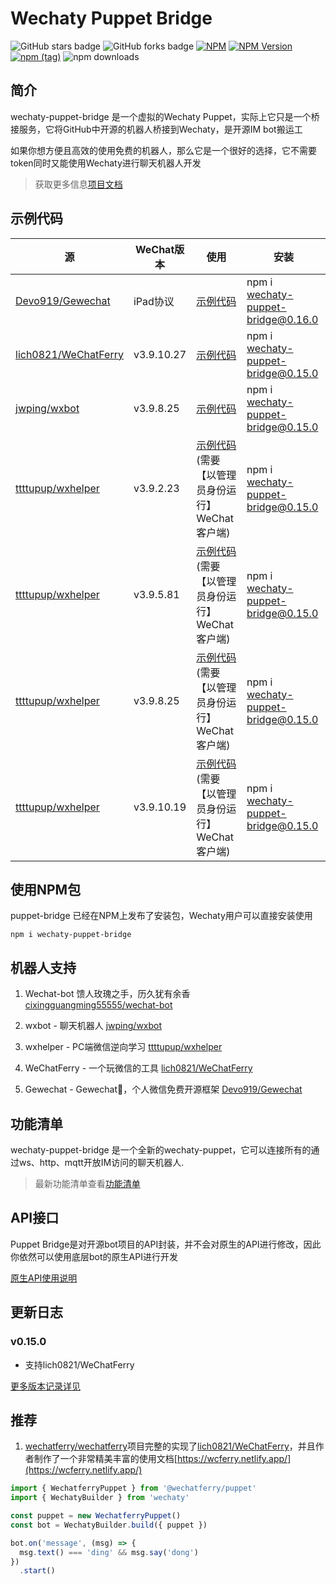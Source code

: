 # Wechaty Puppet Bridge

<img alt="GitHub stars badge" src="https://img.shields.io/github/stars/atorber/puppet-bridge"> <img alt="GitHub forks badge" src="https://img.shields.io/github/forks/atorber/puppet-bridge"> [![NPM](https://github.com/atorber/puppet-bridge/workflows/NPM/badge.svg)](https://github.com/atorber/puppet-bridge/actions?query=workflow%3ANPM)
[![NPM Version](https://img.shields.io/npm/v/wechaty-puppet-bridge?color=brightgreen)](https://www.npmjs.com/package/wechaty-puppet-bridge)
[![npm (tag)](https://img.shields.io/npm/v/wechaty-puppet-bridge/next.svg)](https://www.npmjs.com/package/wechaty-puppet-bridge?activeTab=versions) ![npm downloads](https://img.shields.io/npm/dm/wechaty-puppet-bridge.svg)

<!-- <img src="./docs/images/core.png" alt="chatie puppet bridge" height="350" align="bottom" /> -->

## 简介

wechaty-puppet-bridge 是一个虚拟的Wechaty Puppet，实际上它只是一个桥接服务，它将GitHub中开源的机器人桥接到Wechaty，是开源IM bot搬运工

如果你想方便且高效的使用免费的机器人，那么它是一个很好的选择，它不需要token同时又能使用Wechaty进行聊天机器人开发

> 获取更多信息[项目文档](https://www.yuque.com/atorber/chatflow/mean34ibdoonvox4)

## 示例代码

|源|WeChat版本|使用|安装|
|--|--|--|--|
|[Devo919/Gewechat](https://github.com/Devo919/Gewechat)|iPad协议|[示例代码](./examples/ripe-wechaty-Devo919-Gewechat.ts) |npm i wechaty-puppet-bridge@0.16.0|
|[lich0821/WeChatFerry](https://github.com/lich0821/WeChatFerry)|v3.9.10.27|[示例代码](./examples/ripe-wechaty-lich0821-WeChatFerry-3091027.ts) |npm i wechaty-puppet-bridge@0.15.0|
|[jwping/wxbot](https://github.com/jwping/wxbot)|v3.9.8.25|[示例代码](./examples/ripe-wechaty-jwping-wxbot-3090825.ts)|npm i wechaty-puppet-bridge@0.15.0|
|[ttttupup/wxhelper](https://github.com/ttttupup/wxhelper/tree/dev-3.9.2.23)|v3.9.2.23|[示例代码](./examples/ripe-wechaty-ttttupup-wxhelper-3090223.ts)<br> (需要【以管理员身份运行】WeChat客户端)|npm i wechaty-puppet-bridge@0.15.0|
|[ttttupup/wxhelper](https://github.com/ttttupup/wxhelper/tree/dev-3.9.5.81)|v3.9.5.81|[示例代码](./examples/ripe-wechaty-ttttupup-wxhelper-3090581.ts)<br>(需要【以管理员身份运行】WeChat客户端)|npm i wechaty-puppet-bridge@0.15.0|
|[ttttupup/wxhelper](https://github.com/ttttupup/wxhelper/tree/dev-3.9.8.25)|v3.9.8.25|[示例代码](./examples/ripe-wechaty-atorber-fused-3090825.ts)<br>(需要【以管理员身份运行】WeChat客户端)|npm i wechaty-puppet-bridge@0.15.0|
|[ttttupup/wxhelper](https://github.com/ttttupup/wxhelper/tree/dev-3.9.10.19)|v3.9.10.19|[示例代码](./examples/ripe-bridge-ttttupup-wxhelper-3091019.ts)<br>(需要【以管理员身份运行】WeChat客户端)|npm i wechaty-puppet-bridge@0.15.0|

## 使用NPM包

puppet-bridge 已经在NPM上发布了安装包，Wechaty用户可以直接安装使用

```shell
npm i wechaty-puppet-bridge
```

## 机器人支持

1. Wechat-bot 馈人玫瑰之手，历久犹有余香 [cixingguangming55555/wechat-bot](https://github.com/cixingguangming55555/wechat-bot)

2. wxbot - 聊天机器人 [jwping/wxbot](https://github.com/jwping/wxbot)

3. wxhelper - PC端微信逆向学习 [ttttupup/wxhelper](https://github.com/ttttupup/wxhelper)

4. WeChatFerry - 一个玩微信的工具 [lich0821/WeChatFerry](https://github.com/lich0821/WeChatFerry)

5. Gewechat -  Gewechat🤖，个人微信免费开源框架 [Devo919/Gewechat](https://github.com/Devo919/Gewechat)

## 功能清单

wechaty-puppet-bridge 是一个全新的wechaty-puppet，它可以连接所有的通过ws、http、mqtt开放IM访问的聊天机器人.

> 最新功能清单查看[功能清单](https://www.yuque.com/atorber/chatflow/imovlh1l8ypxmd9n#eTg6)

## API接口

Puppet Bridge是对开源bot项目的API封装，并不会对原生的API进行修改，因此你依然可以使用底层bot的原生API进行开发

[原生API使用说明](https://www.yuque.com/atorber/chatflow/wo5wzr75qdzs1t7p)

## 更新日志

### v0.15.0

- 支持lich0821/WeChatFerry

[更多版本记录详见](https://www.yuque.com/atorber/chatflow/hyy64kf0a0iguy68)

## 推荐

1. [wechatferry/wechatferry](https://github.com/wechatferry/wechatferry)项目完整的实现了[lich0821/WeChatFerry](https://github.com/lich0821/WeChatFerry)，并且作者制作了一个非常精美丰富的使用文档[https://wcferry.netlify.app/](https://wcferry.netlify.app/)

```javascript
import { WechatferryPuppet } from '@wechatferry/puppet'
import { WechatyBuilder } from 'wechaty'

const puppet = new WechatferryPuppet()
const bot = WechatyBuilder.build({ puppet })

bot.on('message', (msg) => {
  msg.text() === 'ding' && msg.say('dong')
})
  .start()
```
